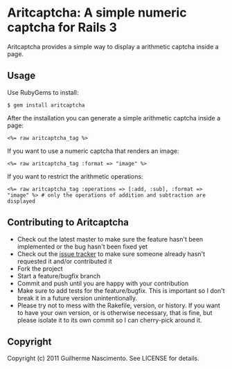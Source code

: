 # Aritcaptcha: A simple numeric captcha for Rails 3

Aritcaptcha provides a simple way to display a arithmetic captcha inside a page.

## Usage

Use RubyGems to install:

	$ gem install aritcaptcha

After the installation you can generate a simple arithmetic captcha inside a page:

	<%= raw aritcaptcha_tag %>

If you want to use a numeric captcha that renders an image:

	<%= raw aritcaptcha_tag :format => "image" %>

If you want to restrict the arithmetic operations:

	<%= raw aritcaptcha_tag :operations => [:add, :sub], :format => "image" %> # only the operations of addition and subtraction are displayed

## Contributing to Aritcaptcha

* Check out the latest master to make sure the feature hasn't been implemented or the bug hasn't been fixed yet
* Check out the [issue tracker](http://github.com/guinascimento/aritcaptcha/issues) to make sure someone already hasn't requested it and/or contributed it
* Fork the project
* Start a feature/bugfix branch
* Commit and push until you are happy with your contribution
* Make sure to add tests for the feature/bugfix. This is important so I don't break it in a future version unintentionally.
* Please try not to mess with the Rakefile, version, or history. If you want to have your own version, or is otherwise necessary, that is fine, but please isolate it to its own commit so I can cherry-pick around it.

## Copyright

Copyright (c) 2011 Guilherme Nascimento. See LICENSE for details.